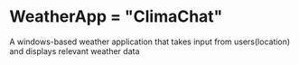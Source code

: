 # WeatherApp = "ClimaChat"
A windows-based weather application that takes input from users(location) and displays relevant weather data
